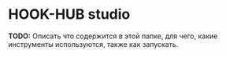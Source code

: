 # HOOK-HUB studio
**TODO:** Описать что содержится в этой папке, для чего, какие инструменты используются, также как запускать.